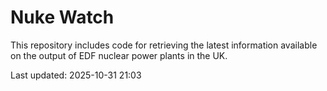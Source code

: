# Nuke Watch

This repository includes code for retrieving the latest information available on the output of EDF nuclear power plants in the UK.

Last updated: 2025-10-31 21:03